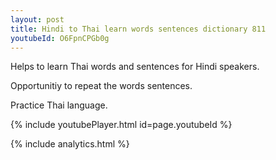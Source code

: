 ```yaml
---
layout: post
title: Hindi to Thai learn words sentences dictionary 811 
youtubeId: O6FpnCPGb0g
---
```

 
 
Helps to learn Thai words and sentences for Hindi speakers.

Opportunitiy to repeat the words sentences. 

Practice Thai language. 
 
{% include youtubePlayer.html id=page.youtubeId %}
 
 
{% include analytics.html %}